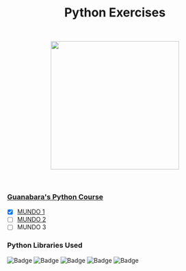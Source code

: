 <h1 align="center">
Python Exercises
</h1>

<br/>

<p align="center">
<img src="https://cdn.jsdelivr.net/gh/devicons/devicon/icons/python/python-original-wordmark.svg" width="300" height="300"/>
</p>

<br/>

<h3>

[Guanabara's Python Course](https://www.cursoemvideo.com/cursos/)

</h3> 

- [x] [MUNDO 1](https://github.com/isadorarocsilva/PythonExercises/tree/GuanabaraMundo1)
- [ ] [MUNDO 2](https://github.com/isadorarocsilva/PythonExercises/tree/GuanabaraMundo2)
- [ ] MUNDO 3

<h3> Python Libraries Used </h3>

<p>

![Badge](https://img.shields.io/static/v1?label=&message=MATH&color=gray&style=for-the-badge&logo=MATH)
![Badge](https://img.shields.io/static/v1?label=&message=RANDOM&color=gray&style=for-the-badge&logo=RANDOM)
![Badge](https://img.shields.io/static/v1?label=&message=PYGAME&color=gray&style=for-the-badge&logo=PYGAME)
![Badge](https://img.shields.io/static/v1?label=&message=WEBBROWSER&color=gray&style=for-the-badge&logo=WEBBROWSER)
![Badge](https://img.shields.io/static/v1?label=&message=DATATIME&color=gray&style=for-the-badge&logo=DATATIME)
</p>
